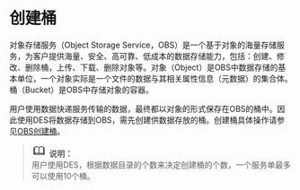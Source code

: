 # 创建桶<a name="ZH-CN_TOPIC_0101747984"></a>

对象存储服务（Object Storage Service，OBS）是一个基于对象的海量存储服务，为客户提供海量、安全、高可靠、低成本的数据存储能力，包括：创建、修改、删除桶，上传、下载、删除对象等。对象（Object）是OBS中数据存储的基本单位，一个对象实际是一个文件的数据与其相关属性信息（元数据）的集合体。桶（Bucket）是OBS中存储对象的容器。

用户使用数据快递服务传输的数据，最终都以对象的形式保存在OBS的桶中。因此使用DES将数据存储到OBS，需先创建供数据存放的桶。创建桶具体操作请参见[OBS创建桶](Teleport创建桶.md)。

>![](public_sys-resources/icon-note.gif) **说明：**   
>用户使用DES，根据数据目录的个数来决定创建桶的个数，一个服务单最多可以使用10个桶。  

